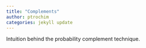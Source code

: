 ```yaml
---
title: "Complements"
author: ptrochim
categories: jekyll update
---
```


Intuition behind the probability complement technique.

